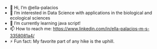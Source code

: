 - 👋 Hi, I’m @ella-palacios
- 👀 I’m interested in Data Science with applications in the biological and ecological sciences
- 🌱 I’m currently learning java script! 
- 📫 How to reach me: https://www.linkedin.com/in/ella-palacios-m-s-3358081a4/
- ⚡ Fun fact: My favorite part of any hike is the uphill.  

<!---
ella-palacios/ella-palacios is a ✨ special ✨ repository because its `README.md` (this file) appears on your GitHub profile.
You can click the Preview link to take a look at your changes.
--->
